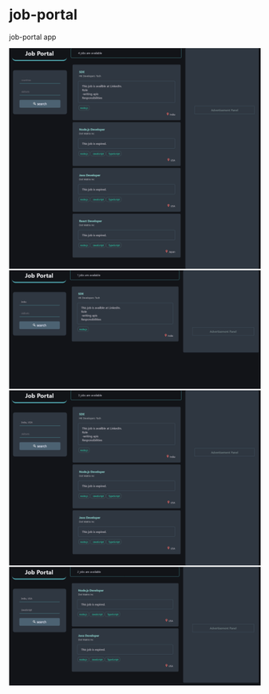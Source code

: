 # job-portal
job-portal app

![Unfiltered](/snapshots/unfiltered.png)
![country filter](/snapshots/country-filter.png)
![multiple countries filter](/snapshots/countries-filter.png)
![countries and skillsets filter](/snapshots/countries-skillsets-filter.png)